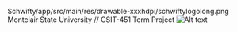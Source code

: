 Schwifty/app/src/main/res/drawable-xxxhdpi/schwiftylogolong.png
Montclair State University // CSIT-451 Term Project
![Alt text](Schwifty/app/src/main/res/drawable-xxxhdpi/schwiftylogolong.png?raw=true "Optional Title")
